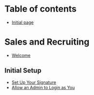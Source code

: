 # Table of contents

* [Initial page](README.md)

# Sales and Recruiting

* [Welcome](sales-and-recruiting/welcome.md)

## Initial Setup
* [Set Up Your Signature](sales-and-recruiting/initial-setup/set-up-your-signature.md)
* [Allow an Admin to Login as You](sales-and-recruiting/initial-setup/allow-an-admin-login-as-you.md)

